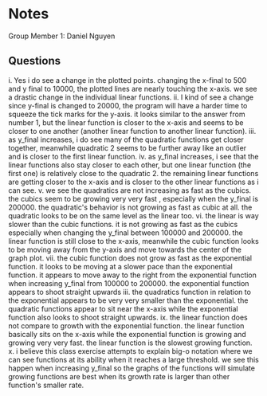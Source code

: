 # Notes

Group Member 1: Daniel Nguyen

## Questions
   i. Yes i do see a change in the plotted points. changing the x-final to 500 and y final to 10000, the plotted lines are nearly touching the x-axis. we see a drastic change in the individual linear functions.
  ii. I kind of see a change since y-final is changed to 20000, the program will have a harder time to squeeze the tick marks for the y-axis. it looks similar to the answer from number 1, but the linear function is closer to the x-axis and seems to be closer to one another (another linear function to another linear function).
 iii. as y_final increases, i do see many of the quadratic functions get closer together, meanwhile quadratic 2 seems to be further away like an outlier and is closer to the first linear function.
  iv. as y_final increases, i see that the linear functions also stay closer to each other, but one linear function (the first one) is relatively close to the quadratic 2. the remaining linear functions are getting closer to the x-axis and is closer to the other linear functions as i can see.
   v. we see the quadratics are not increasing as fast as the cubics. the cubics seem to be growing very very fast , especially when the y_final is 200000. the quadratic's behavior is not growing as fast as cubic at all. the quadratic looks to be on the same level as the linear too. 
  vi. the linear is way slower than the cubic functions. it is not growing as fast as the cubics especially when changing the y_final between 100000 and 200000. the linear function is still close to the x-axis, meanwhile the cubic function looks to be moving away from the y-axis and move towards the center of the graph plot.
 vii. the cubic function does not grow as fast as the exponential function. it looks to be moving at a slower pace than the exponential function. it appears to move away to the right from the exponential function when increasing y_final from 100000 to 200000. the exponential function appears to shoot straight upwards
 iii. the quadratics function in relation to the exponential appears to be very very smaller than the exponential. the quadratic functions appear to sit near the x-axis while the exponential function also looks to shoot straight upwards.
  ix. the linear function does not compare to growth with the exponential function. the linear function basically sits on the x-axis while the exponential function is growing and growing very very fast. the linear function is the slowest growing function.
   x. i believe this class exercise attempts to explain big-o notation where we can see functions at its ability when it reaches a large threshold. we see this happen when increasing y_final so the graphs of the functions will simulate growing functions are best when its growth rate is larger than other function's smaller rate.
   